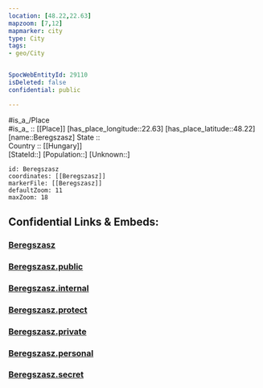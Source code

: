 ```yaml
---
location: [48.22,22.63] 
mapzoom: [7,12] 
mapmarker: city 
type: City
tags:
- geo/City


SpocWebEntityId: 29110
isDeleted: false
confidential: public

---
```

#is_a_/Place  
#is_a_ :: [[Place]] 
[has_place_longitude::22.63] 
[has_place_latitude::48.22] 
[name::Beregszasz] 
State ::  
Country :: [[Hungary]]  
[StateId::] 
[Population::] 
[Unknown::] 


```leaflet
id: Beregszasz
coordinates: [[Beregszasz]] 
markerFile: [[Beregszasz]] 
defaultZoom: 11 
maxZoom: 18
```


## Confidential Links & Embeds: 

### [Beregszasz](/_Standards/Earth/Continent/Europe/Europe~East/Ukraine/Regions~Ukraine/Transcarpathia/City/Beregszasz.md) 

### [Beregszasz.public](/_public/Earth/Continent/Europe/Europe~East/Ukraine/Regions~Ukraine/Transcarpathia/City/Beregszasz.public.md) 

### [Beregszasz.internal](/_internal/Earth/Continent/Europe/Europe~East/Ukraine/Regions~Ukraine/Transcarpathia/City/Beregszasz.internal.md) 

### [Beregszasz.protect](/_protect/Earth/Continent/Europe/Europe~East/Ukraine/Regions~Ukraine/Transcarpathia/City/Beregszasz.protect.md) 

### [Beregszasz.private](/_private/Earth/Continent/Europe/Europe~East/Ukraine/Regions~Ukraine/Transcarpathia/City/Beregszasz.private.md) 

### [Beregszasz.personal](/_personal/Earth/Continent/Europe/Europe~East/Ukraine/Regions~Ukraine/Transcarpathia/City/Beregszasz.personal.md) 

### [Beregszasz.secret](/_secret/Earth/Continent/Europe/Europe~East/Ukraine/Regions~Ukraine/Transcarpathia/City/Beregszasz.secret.md)

